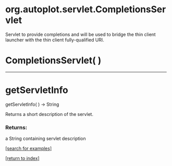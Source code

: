 # org.autoplot.servlet.CompletionsServlet

Servlet to provide completions and will be used to bridge the thin client launcher with
 the thin client fully-qualified URI.

# CompletionsServlet( )


***
<a name="getServletInfo"></a>
# getServletInfo
getServletInfo(  ) &rarr; String

Returns a short description of the servlet.

### Returns:
a String containing servlet description

<a href="https://github.com/autoplot/dev/search?q=getServletInfo&unscoped_q=getServletInfo">[search for examples]</a>

<a href="https://github.com/autoplot/documentation/blob/master/javadoc/index-all.md">[return to index]</a>

